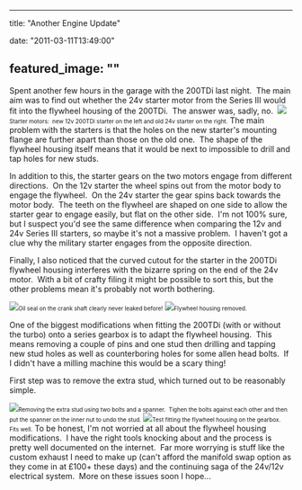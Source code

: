 
---
title: "Another Engine Update"

date: "2011-03-11T13:49:00"

featured_image: ""
---


Spent another few hours in the garage with the 200TDi last night.  The main aim was to find out whether the 24v starter motor from the Series III would fit into the flywheel housing of the 200TDi.  The answer was, sadly, no. 
<a href="https://lh3.googleusercontent.com/-fhAC8wxSiJE/TXojjSPPBwI/AAAAAAAACQY/jIk9iYXyKzg/s1600/IMG_5654.JPG"><img src="https://lh3.googleusercontent.com/-fhAC8wxSiJE/TXojjSPPBwI/AAAAAAAACQY/jIk9iYXyKzg/s320/IMG_5654.JPG"/></a><span style="font-size: x-small;">Starter motors:  new 12v 200TDi starter on the left and old 24v starter on the right.</span>
The main problem with the starters is that the holes on the new starter's mounting flange are further apart than those on the old one.  The shape of the flywheel housing itself means that it would be next to impossible to drill and tap holes for new studs.

In addition to this, the starter gears on the two motors engage from different directions.  On the 12v starter the wheel spins out from the motor body to engage the flywheel.  On the 24v starter the gear spins back towards the motor body.  The teeth on the flywheel are shaped on one side to allow the starter gear to engage easily, but flat on the other side.  I'm not 100% sure, but I suspect you'd see the same difference when comparing the 12v and 24v Series III starters, so maybe it's not a massive problem.  I haven't got a clue why the military starter engages from the opposite direction.

Finally, I also noticed that the curved cutout for the starter in the 200TDi flywheel housing interferes with the bizarre spring on the end of the 24v motor.  With a bit of crafty filing it might be possible to sort this, but the other problems mean it's probably not worth bothering.

<a href="https://lh4.googleusercontent.com/-4R66zum1xgY/TXojiKFBKpI/AAAAAAAACQI/l1xt5yBoBTs/s1600/IMG_5637.JPG"><img src="https://lh4.googleusercontent.com/-4R66zum1xgY/TXojiKFBKpI/AAAAAAAACQI/l1xt5yBoBTs/s320/IMG_5637.JPG"/></a><span style="font-size: x-small;">Oil seal on the crank shaft clearly never leaked before!</span>
<a href="https://lh6.googleusercontent.com/-TWyEJXU08Q8/TXojiVQGCZI/AAAAAAAACQM/Kza1la-G_tg/s1600/IMG_5642.JPG"><img src="https://lh6.googleusercontent.com/-TWyEJXU08Q8/TXojiVQGCZI/AAAAAAAACQM/Kza1la-G_tg/s320/IMG_5642.JPG"/></a><span style="font-size: x-small;">Flywheel housing removed.</span>

One of the biggest modifications when fitting the 200TDi (with or without the turbo) onto a series gearbox is to adapt the flywheel housing.  This means removing a couple of pins and one stud then drilling and tapping new stud holes as well as counterboring holes for some allen head bolts.  If I didn't have a milling machine this would be a scary thing!

First step was to remove the extra stud, which turned out to be reasonably simple.

<a href="https://lh3.googleusercontent.com/-sQVL1drDyJQ/TXojis1-rmI/AAAAAAAACQQ/RioTayYP1uQ/s1600/IMG_5650.JPG"><img src="https://lh3.googleusercontent.com/-sQVL1drDyJQ/TXojis1-rmI/AAAAAAAACQQ/RioTayYP1uQ/s320/IMG_5650.JPG"/></a><span style="font-size: x-small;">Removing the extra stud using two bolts and a spanner.  Tighen the bolts against each other and then put the spanner on the inner nut to undo the stud.</span>
<a href="https://lh6.googleusercontent.com/-rWopu3_NGUg/TXoji4IQdLI/AAAAAAAACQU/VW2E7EG0k3o/s1600/IMG_5651.JPG"><img src="https://lh6.googleusercontent.com/-rWopu3_NGUg/TXoji4IQdLI/AAAAAAAACQU/VW2E7EG0k3o/s320/IMG_5651.JPG"/></a><span style="font-size: x-small;">Test fitting the flywheel housing on the gearbox.  Fits well.</span>
To be honest, I'm not worried at all about the flywheel housing modifications.  I have the right tools knocking about and the process is pretty well documented on the internet.  Far more worrying is stuff like the custom exhaust I need to make up (can't afford the manifold swap option as they come in at £100+ these days) and the continuing saga of the 24v/12v electrical system.  More on these issues soon I hope...
